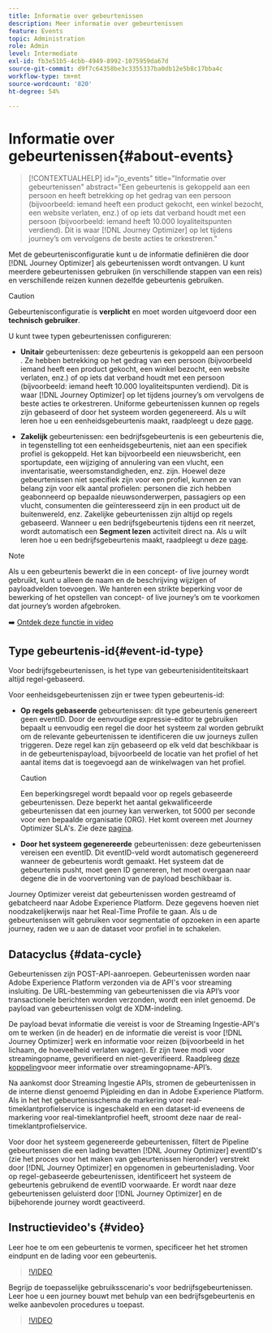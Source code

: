 ```yaml
---
title: Informatie over gebeurtenissen
description: Meer informatie over gebeurtenissen
feature: Events
topic: Administration
role: Admin
level: Intermediate
exl-id: fb3e51b5-4cbb-4949-8992-1075959da67d
source-git-commit: d9f7c64358be3c3355337ba0db12e5b8c17bba4c
workflow-type: tm+mt
source-wordcount: '820'
ht-degree: 54%

---
```


# Informatie over gebeurtenissen{#about-events}

>[!CONTEXTUALHELP]
>id="jo_events"
>title="Informatie over gebeurtenissen"
>abstract="Een gebeurtenis is gekoppeld aan een persoon en heeft betrekking op het gedrag van een persoon (bijvoorbeeld: iemand heeft een product gekocht, een winkel bezocht, een website verlaten, enz.) of op iets dat verband houdt met een persoon (bijvoorbeeld: iemand heeft 10.000 loyaliteitspunten verdiend). Dit is waar [!DNL Journey Optimizer] op let tijdens journey’s om vervolgens de beste acties te orkestreren."

Met de gebeurtenisconfiguratie kunt u de informatie definiëren die door [!DNL Journey Optimizer] als gebeurtenissen wordt ontvangen. U kunt meerdere gebeurtenissen gebruiken (in verschillende stappen van een reis) en verschillende reizen kunnen dezelfde gebeurtenis gebruiken.

>[!CAUTION]
>
>Gebeurtenisconfiguratie is **verplicht** en moet worden uitgevoerd door een **technisch gebruiker**.

U kunt twee typen gebeurtenissen configureren:

* **Unitair** gebeurtenissen: deze gebeurtenis is gekoppeld aan een persoon . Ze hebben betrekking op het gedrag van een persoon (bijvoorbeeld iemand heeft een product gekocht, een winkel bezocht, een website verlaten, enz.) of op iets dat verband houdt met een persoon (bijvoorbeeld: iemand heeft 10.000 loyaliteitspunten verdiend). Dit is waar [!DNL Journey Optimizer] op let tijdens journey’s om vervolgens de beste acties te orkestreren. Uniforme gebeurtenissen kunnen op regels zijn gebaseerd of door het systeem worden gegenereerd. Als u wilt leren hoe u een eenheidsgebeurtenis maakt, raadpleegt u deze [page](../event/about-creating.md).

* **Zakelijk** gebeurtenissen: een bedrijfsgebeurtenis is een gebeurtenis die, in tegenstelling tot een eenheidsgebeurtenis, niet aan een specifiek profiel is gekoppeld. Het kan bijvoorbeeld een nieuwsbericht, een sportupdate, een wijziging of annulering van een vlucht, een inventarisatie, weersomstandigheden, enz. zijn. Hoewel deze gebeurtenissen niet specifiek zijn voor een profiel, kunnen ze van belang zijn voor elk aantal profielen: personen die zich hebben geabonneerd op bepaalde nieuwsonderwerpen, passagiers op een vlucht, consumenten die geïnteresseerd zijn in een product uit de buitenwereld, enz. Zakelijke gebeurtenissen zijn altijd op regels gebaseerd. Wanneer u een bedrijfsgebeurtenis tijdens een rit neerzet, wordt automatisch een **Segment lezen** activiteit direct na. Als u wilt leren hoe u een bedrijfsgebeurtenis maakt, raadpleegt u deze [page](../event/about-creating-business.md).


>[!NOTE]
>
>Als u een gebeurtenis bewerkt die in een concept- of live journey wordt gebruikt, kunt u alleen de naam en de beschrijving wijzigen of payloadvelden toevoegen. We hanteren een strikte beperking voor de bewerking of het opstellen van concept- of live journey’s om te voorkomen dat journey’s worden afgebroken.

➡️ [Ontdek deze functie in video](#video)

## Type gebeurtenis-id{#event-id-type}

Voor bedrijfsgebeurtenissen, is het type van gebeurtenisidentiteitskaart altijd regel-gebaseerd.

Voor eenheidsgebeurtenissen zijn er twee typen gebeurtenis-id:

* **Op regels gebaseerde** gebeurtenissen: dit type gebeurtenis genereert geen eventID. Door de eenvoudige expressie-editor te gebruiken bepaalt u eenvoudig een regel die door het systeem zal worden gebruikt om de relevante gebeurtenissen te identificeren die uw journeys zullen triggeren. Deze regel kan zijn gebaseerd op elk veld dat beschikbaar is in de gebeurtenispayload, bijvoorbeeld de locatie van het profiel of het aantal items dat is toegevoegd aan de winkelwagen van het profiel.

   >[!CAUTION]
   >
   >Een beperkingsregel wordt bepaald voor op regels gebaseerde gebeurtenissen. Deze beperkt het aantal gekwalificeerde gebeurtenissen dat een journey kan verwerken, tot 5000 per seconde voor een bepaalde organisatie (ORG). Het komt overeen met Journey Optimizer SLA&#39;s. Zie deze [pagina](https://helpx.adobe.com/nl/legal/product-descriptions/journey-orchestration.html).

* **Door het systeem gegenereerde** gebeurtenissen: deze gebeurtenissen vereisen een eventID. Dit eventID-veld wordt automatisch gegenereerd wanneer de gebeurtenis wordt gemaakt. Het systeem dat de gebeurtenis pusht, moet geen ID genereren, het moet overgaan naar degene die in de voorvertoning van de payload beschikbaar is.

Journey Optimizer vereist dat gebeurtenissen worden gestreamd of gebatcheerd naar Adobe Experience Platform. Deze gegevens hoeven niet noodzakelijkerwijs naar het Real-Time Profile te gaan. Als u de gebeurtenissen wilt gebruiken voor segmentatie of opzoeken in een aparte journey, raden we u aan de dataset voor profiel in te schakelen.

## Datacyclus {#data-cycle}

Gebeurtenissen zijn POST-API-aanroepen. Gebeurtenissen worden naar Adobe Experience Platform verzonden via de API&#39;s voor streaming insluiting. De URL-bestemming van gebeurtenissen die via API’s voor transactionele berichten worden verzonden, wordt een inlet genoemd. De payload van gebeurtenissen volgt de XDM-indeling.

De payload bevat informatie die vereist is voor de Streaming Ingestie-API&#39;s om te werken (in de header) en de informatie die vereist is voor [!DNL Journey Optimizer] werk en informatie voor reizen (bijvoorbeeld in het lichaam, de hoeveelheid verlaten wagen). Er zijn twee modi voor streamingopname, geverifieerd en niet-geverifieerd. Raadpleeg [deze koppeling](https://experienceleague.adobe.com/docs/experience-platform/xdm/api/getting-started.html)voor meer informatie over streamingopname-API’s.

Na aankomst door Streaming Ingestie APIs, stromen de gebeurtenissen in de interne dienst genoemd Pijpleiding en dan in Adobe Experience Platform. Als in het het gebeurtenisschema de markering voor real-timeklantprofielservice is ingeschakeld en een dataset-id eveneens de markering voor real-timeklantprofiel heeft, stroomt deze naar de real-timeklantprofielservice.

Voor door het systeem gegenereerde gebeurtenissen, filtert de Pipeline gebeurtenissen die een lading bevatten [!DNL Journey Optimizer] eventID&#39;s (zie het proces voor het maken van gebeurtenissen hieronder) verstrekt door [!DNL Journey Optimizer] en opgenomen in gebeurtenislading. Voor op regel-gebaseerde gebeurtenissen, identificeert het systeem de gebeurtenis gebruikend de eventID voorwaarde. Er wordt naar deze gebeurtenissen geluisterd door [!DNL Journey Optimizer] en de bijbehorende journey wordt geactiveerd.

## Instructievideo&#39;s {#video}

Leer hoe te om een gebeurtenis te vormen, specificeer het het stromen eindpunt en de lading voor een gebeurtenis.

>[!VIDEO](https://video.tv.adobe.com/v/336253?quality=12)

Begrijp de toepasselijke gebruiksscenario&#39;s voor bedrijfsgebeurtenissen. Leer hoe u een journey bouwt met behulp van een bedrijfsgebeurtenis en welke aanbevolen procedures u toepast.

>[!VIDEO](https://video.tv.adobe.com/v/334234?quality=12)
